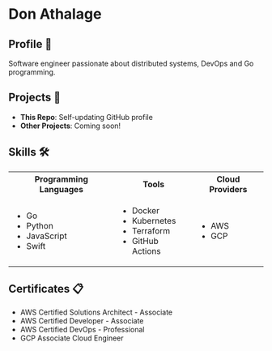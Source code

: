 # Don Athalage

## Profile 👔

Software engineer passionate about distributed systems, DevOps and Go programming.

## Projects 🚀

- **This Repo**: Self-updating GitHub profile
- **Other Projects**: Coming soon!

## Skills 🛠️


<table>
	<tr>
		<th>Programming Languages</th>
		<th>Tools</th>
		<th>Cloud Providers</th>
	</tr>
	<tr>
		<td>
			<ul>
				<li>Go</li>
				<li>Python</li>
				<li>JavaScript</li>
				<li>Swift</li>
			</ul>
		</td>
		<td>
			<ul>
				<li>Docker</li>
				<li>Kubernetes</li>
				<li>Terraform</li>
				<li>GitHub Actions</li>
			</ul>
		</td>
		<td>
			<ul>
				<li>AWS</li>
				<li>GCP</li>
			</ul>
		</td>
	</tr>
</table>


## Certificates 📋


- AWS Certified Solutions Architect - Associate
- AWS Certified Developer - Associate
- AWS Certified DevOps - Professional
- GCP Associate Cloud Engineer
	

